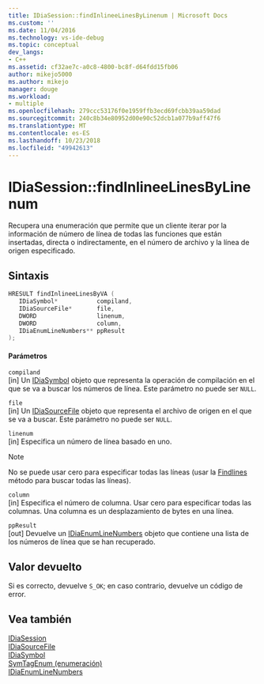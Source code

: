 ```yaml
---
title: IDiaSession::findInlineeLinesByLinenum | Microsoft Docs
ms.custom: ''
ms.date: 11/04/2016
ms.technology: vs-ide-debug
ms.topic: conceptual
dev_langs:
- C++
ms.assetid: cf32ae7c-a0c8-4800-bc8f-d64fdd15fb06
author: mikejo5000
ms.author: mikejo
manager: douge
ms.workload:
- multiple
ms.openlocfilehash: 279ccc53176f0e1959ffb3ecd69fcbb39aa59dad
ms.sourcegitcommit: 240c8b34e80952d00e90c52dcb1a077b9aff47f6
ms.translationtype: MT
ms.contentlocale: es-ES
ms.lasthandoff: 10/23/2018
ms.locfileid: "49942613"
---
```

# <a name="idiasessionfindinlineelinesbylinenum"></a>IDiaSession::findInlineeLinesByLinenum
Recupera una enumeración que permite que un cliente iterar por la información de número de línea de todas las funciones que están insertadas, directa o indirectamente, en el número de archivo y la línea de origen especificado.  
  
## <a name="syntax"></a>Sintaxis  
  
```C++  
HRESULT findInlineeLinesByVA (   
   IDiaSymbol*           compiland,  
   IDiaSourceFile*       file,  
   DWORD                 linenum,  
   DWORD                 column,  
   IDiaEnumLineNumbers** ppResult  
);  
```  
  
#### <a name="parameters"></a>Parámetros  
 `compiland`  
 [in] Un [IDiaSymbol](../../debugger/debug-interface-access/idiasymbol.md) objeto que representa la operación de compilación en el que se va a buscar los números de línea. Este parámetro no puede ser `NULL`.  
  
 `file`  
 [in] Un [IDiaSourceFile](../../debugger/debug-interface-access/idiasourcefile.md) objeto que representa el archivo de origen en el que se va a buscar. Este parámetro no puede ser `NULL`.  
  
 `linenum`  
 [in] Especifica un número de línea basado en uno.  
  
> [!NOTE]
>  No se puede usar cero para especificar todas las líneas (usar la [Findlines](../../debugger/debug-interface-access/idiasession-findlines.md) método para buscar todas las líneas).  
  
 `column`  
 [in] Especifica el número de columna. Usar cero para especificar todas las columnas. Una columna es un desplazamiento de bytes en una línea.  
  
 `ppResult`  
 [out] Devuelve un [IDiaEnumLineNumbers](../../debugger/debug-interface-access/idiaenumlinenumbers.md) objeto que contiene una lista de los números de línea que se han recuperado.  
  
## <a name="return-value"></a>Valor devuelto  
 Si es correcto, devuelve `S_OK`; en caso contrario, devuelve un código de error.  
  
## <a name="see-also"></a>Vea también  
 [IDiaSession](../../debugger/debug-interface-access/idiasession.md)   
 [IDiaSourceFile](../../debugger/debug-interface-access/idiasourcefile.md)   
 [IDiaSymbol](../../debugger/debug-interface-access/idiasymbol.md)   
 [SymTagEnum (enumeración)](../../debugger/debug-interface-access/symtagenum.md)   
 [IDiaEnumLineNumbers](../../debugger/debug-interface-access/idiaenumlinenumbers.md)